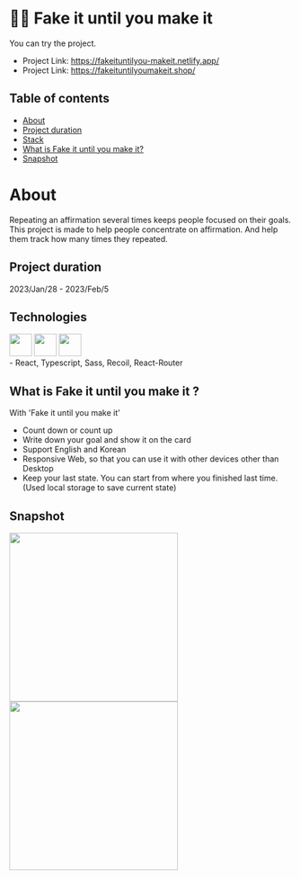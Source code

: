 # :lotus_position_man: Fake it until you make it

You can try the project.

- Project Link: <https://fakeituntilyou-makeit.netlify.app/>
- Project Link: <https://fakeituntilyoumakeit.shop/>

## Table of contents

- [About](#About)
- [Project duration](#Project-duration)
- [Stack](#Stack)
- [What is Fake it until you make it?](#What-is-Fake-it-until-you-make-it)
- [Snapshot](#Snapshot)

# About

Repeating an affirmation several times keeps people focused on their goals.
This project is made to help people concentrate on affirmation.
And help them track how many times they repeated.

## Project duration

2023/Jan/28 - 2023/Feb/5

## Technologies

<div align="left">
<img src="https://img.shields.io/badge/React-61DAFB?style=for-the-badge&logo=react&logoColor=white"  height="40" > 
<img src="https://img.shields.io/badge/TypeScript-3178C6?style=for-the-badge&logo=typescript&logoColor=white"  height="40"  > 
<img src="https://img.shields.io/badge/Sass-CC6699?style=for-the-badge&logo=sass&logoColor=white" height="40">
</div>
- React, Typescript, Sass, Recoil, React-Router

## What is Fake it until you make it ?

With 'Fake it until you make it'

- Count down or count up
- Write down your goal and show it on the card
- Support English and Korean
- Responsive Web, so that you can use it with other devices other than Desktop
- Keep your last state. You can start from where you finished last time. (Used local storage to save current state)

## Snapshot

<div align="left">
<img src="https://velog.velcdn.com/images/tjdgus0528/post/0e341fd2-a7a1-41cd-9f68-abcde1da7f01/image.png" height="300">
<img src="https://velog.velcdn.com/images/tjdgus0528/post/cb01d392-90b4-4284-9d05-0323146c6d48/image.gif" height="300">
</div>
